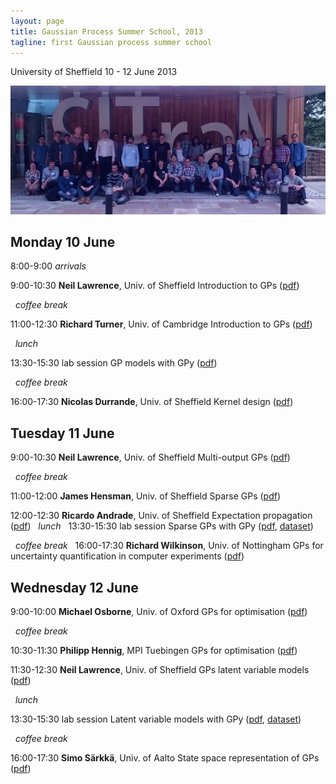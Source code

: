 ```yaml
---
layout: page
title: Gaussian Process Summer School, 2013
tagline: first Gaussian process summer school
---
```




University of Sheffield
 10 - 12 June 2013


![](attendees.jpg)


## Monday 10 June

  8:00-9:00     *arrivals*                                  
  
  9:00-10:30    **Neil Lawrence**, Univ. of Sheffield      Introduction to GPs ([pdf](talks/Sheffield-GPSS2013-Lawrence1.pdf))
  
                *coffee break*                              
  
  11:00-12:30   **Richard Turner**, Univ. of Cambridge     Introduction to GPs ([pdf](talks/Sheffield-GPSS2013-Turner.pdf))
  
                *lunch*                                     
  
  13:30-15:30   lab session                                GP models with GPy ([pdf](labs/lab1.pdf))
  
                *coffee break*                              
  
  16:00-17:30   **Nicolas Durrande**, Univ. of Sheffield   Kernel design ([pdf](talks/Sheffield-GPSS2013-Durrande.pdf))
  

## Tuesday 11 June

  9:00-10:30    **Neil Lawrence**, Univ. of Sheffield        Multi-output GPs ([pdf](talks/Sheffield-GPSS2013-Lawrence2.pdf))
  
                *coffee break*                                
  
  11:00-12:00   **James Hensman**, Univ. of Sheffield        Sparse GPs ([pdf](talks/Sheffield-GPSS2013-Hensman.pdf))
  
  12:00-12:30   **Ricardo Andrade**, Univ. of Sheffield      Expectation propagation ([pdf](talks/Sheffield-GPSS2013-Andrade.pdf))
                *lunch*                                       
  13:30-15:30   lab session                                  Sparse GPs with GPy ([pdf](labs/lab2.pdf), [dataset](labs/lab2-dataset.zip))
  
                *coffee break*                                
  16:00-17:30   **Richard Wilkinson**, Univ. of Nottingham   GPs for uncertainty quantification in computer experiments ([pdf](talks/Sheffield-GPSS2013-Wilkinson.pdf))

## Wednesday 12 June

  9:00-10:00    **Michael Osborne**, Univ. of Oxford    GPs for optimisation ([pdf](talks/Sheffield-GPSS2013-Osborne.pdf))
  
                *coffee break*                           
  
  10:30-11:30   **Philipp Hennig**, MPI Tuebingen       GPs for optimisation ([pdf](talks/Sheffield-GPSS2013-Hennig.pdf))
  
  11:30-12:30   **Neil Lawrence**, Univ. of Sheffield   GPs latent variable models ([pdf](talks/Sheffield-GPSS2013-Lawrence3.pdf))
  
                *lunch*                                  
  
  13:30-15:30   lab session                             Latent variable models with GPy ([pdf](labs/lab3.pdf), [dataset](labs/lab3-dataset.zip))
  
                *coffee break*                           
  
  16:00-17:30   **Simo Särkkä**, Univ. of Aalto         State space representation of GPs ([pdf](talks/Sheffield-GPSS2013-Sarkka.pdf))

